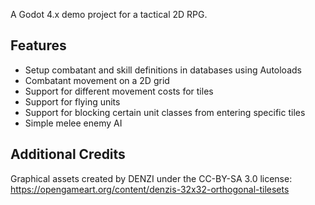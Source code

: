 A Godot 4.x demo project for a tactical 2D RPG.

## Features
* Setup combatant and skill definitions in databases using Autoloads
* Combatant movement on a 2D grid
* Support for different movement costs for tiles
* Support for flying units
* Support for blocking certain unit classes from entering specific tiles
* Simple melee enemy AI

## Additional Credits
Graphical assets created by DENZI under the CC-BY-SA 3.0 license:
https://opengameart.org/content/denzis-32x32-orthogonal-tilesets
